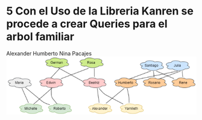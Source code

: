 # 5 Con el Uso de la Libreria Kanren se procede a crear Queries para el arbol familiar
Alexander Humberto Nina Pacajes
![alt text](https://github.com/AlexanderTemp/5KanrenProgLogicaEx/blob/master/arbol_familiar.png?raw=true)
